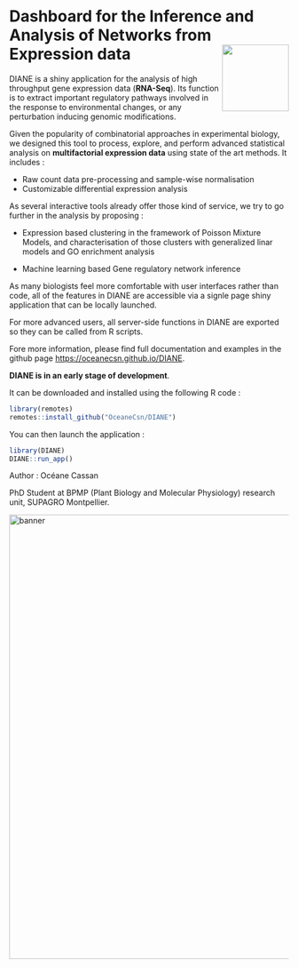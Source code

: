  

# Dashboard for the Inference and Analysis of Networks from Expression data <img src="www/favicon.ico" align="right" alt="" width="120" />


DIANE is a shiny application for the analysis of high throughput gene expression data (**RNA-Seq**). Its function is to extract important regulatory pathways involved in the response to environmental changes, or any perturbation inducing genomic modifications.

Given the popularity of combinatorial approaches in experimental biology, we designed this tool to process, explore, and perform advanced statistical analysis on **multifactorial expression data** using state of the art methods. It includes :

+ Raw count data pre-processing and sample-wise normalisation
+ Customizable differential expression analysis

As several interactive tools already offer those kind of service, we try to go further in the analysis by proposing :

+ Expression based clustering in the framework of Poisson Mixture Models, and characterisation of those clusters with generalized linar models and GO enrichment analysis

+ Machine learning based Gene regulatory network inference


As many biologists feel more comfortable with user interfaces rather than code, all of the features in DIANE are accessible via a signle page shiny application that can be locally launched.

For more advanced users, all server-side functions in DIANE are exported so they can be called from R scripts. 

Fore more information, please find full documentation and examples in the github page  https://oceanecsn.github.io/DIANE.

**DIANE is in an early stage of development**.

It can be downloaded and installed using the following R code :

```R
library(remotes)
remotes::install_github("OceaneCsn/DIANE")
```

You can then launch the application :

```R
library(DIANE)
DIANE::run_app()
```

Author : Océane Cassan

PhD Student at BPMP (Plant Biology and Molecular Physiology) research unit, SUPAGRO Montpellier.

<img src="www/header-logo.png" alt="banner" width="800"/>

